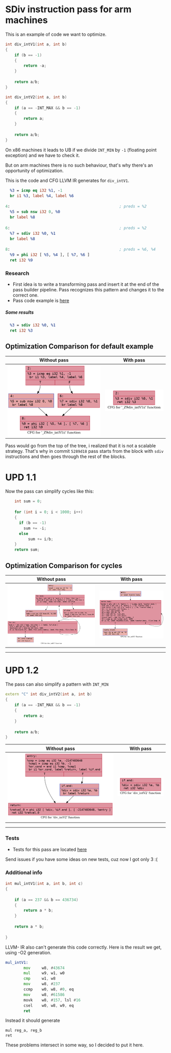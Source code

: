 # SDiv instruction pass for arm machines

This is an example of code we want to optimize.

```c++
int div_intV1(int a, int b)
{
    if (b == -1)
    {
        return -a;
    }

    return a/b;
}
```

```c++
int div_intV2(int a, int b)
{
    if (a == -INT_MAX && b == -1)
    {
        return a;
    }

    return a/b;
}
```

On x86 machines it leads to UB if we divide `INT_MIN` by `-1` (floating point exception) and we have to check it.

But on arm machines there is no such behaviour, that's why there's an opportunity of optimization.

This is the code and CFG LLVM IR generates for `div_intV1`.
```llvm
  %3 = icmp eq i32 %1, -1
  br i1 %3, label %4, label %6

4:                                                ; preds = %2
  %5 = sub nsw i32 0, %0
  br label %8

6:                                                ; preds = %2
  %7 = sdiv i32 %0, %1
  br label %8

8:                                                ; preds = %6, %4
  %9 = phi i32 [ %5, %4 ], [ %7, %6 ]
  ret i32 %9
```


### Research
- First idea is to write a transforming pass and insert it at the end of the pass builder pipeline. Pass recognizes this pattern and changes it to the correct one.
- Pass code example is [here](/ArmSDivPass.cpp)

##### Some results

```llvm
  %3 = sdiv i32 %0, %1
  ret i32 %3
```


## Optimization Comparison for default example

Without pass       | With pass
---------------------------------- | ----------------------------------
![No pass](./img/nopass_default.png) | ![With pass](./img/pass_default.png)

Pass would go from the top of the tree, i realized that it is not a scalable strategy.
That's why in commit `5289d18` pass starts from the block with `sdiv` instructions and then goes through the rest of the blocks.

# UPD 1.1

Now the pass can simplify cycles like this:

```cpp
    int sum = 0;

    for (int i = 0; i < 1000; i++)
    {
      if (b == -1)
        sum += -i;
      else
          sum += i/b;
    }
    return sum;
```

## Optimization Comparison for cycles

Without pass       | With pass
---------------------------------- | ----------------------------------
![No pass](./img/nopass_cycle.png) | ![With pass](./img/pass_cycle.png)

---

# UPD 1.2

The pass can also simplify a pattern with `INT_MIN`

```cpp
extern "C" int div_intV2(int a, int b)
{
    if (a == -INT_MAX && b == -1)
    {
        return a;
    }

    return a/b;
}

```

Without pass       | With pass
---------------------------------- | ----------------------------------
![No pass](./img/nopass_int_min.png) | ![With pass](./img/pass_int_min.png)

---

### Tests

- Tests for this pass are located [here](./tests/div.cpp)

Send issues if you have some ideas on new tests, cuz now I got only 3 :(



### Additional info

```c++
int mul_intV1(int a, int b, int c)
{

    if (a == 237 && b == 436734)
    {
        return a * b;
    }

    return a * b;

}

```


LLVM- IR also can't generate this code correctly. Here is the result we get, using -O2 generation.

```asm
mul_intV1:
        mov     w8, #43674
        mul     w9, w1, w0
        cmp     w1, w8
        mov     w8, #237
        ccmp    w0, w8, #0, eq
        mov     w8, #61586
        movk    w8, #157, lsl #16
        csel    w0, w8, w9, eq
        ret
```

Instead it should generate

```
mul reg_a, reg_b
ret
```

These problems intersect in some way, so I decided to put it here.
